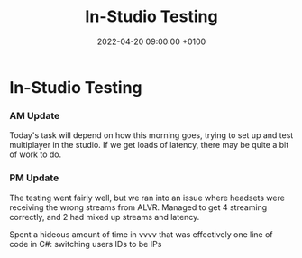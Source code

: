 ﻿---
layout: post
title:  "In-Studio Testing"
date:   2022-04-20 09:00:00 +0100
categories: evolver
---

# In-Studio Testing

### AM Update

Today's task will depend on how this morning goes, trying to set up and test multiplayer in the studio. If we get loads of latency, there may be quite a bit of work to do.

### PM Update

The testing went fairly well, but we ran into an issue where headsets were receiving the wrong streams from ALVR. Managed to get 4 streaming correctly, and 2 had mixed up streams and latency.

Spent a hideous amount of time in vvvv that was effectively one line of code in C#: switching users IDs to be IPs

